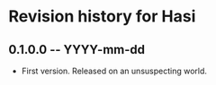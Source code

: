 # Revision history for Hasi

## 0.1.0.0 -- YYYY-mm-dd

* First version. Released on an unsuspecting world.
